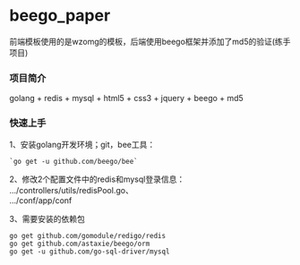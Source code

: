 # beego_paper
前端模板使用的是wzomg的模板，后端使用beego框架并添加了md5的验证(练手项目)

### 项目简介

golang + redis + mysql + html5 + css3 + jquery + beego + md5

### 快速上手

1、安装golang开发环境；git，bee工具：
```
`go get -u github.com/beego/bee`
```

2、修改2个配置文件中的redis和mysql登录信息：<br>
.../controllers/utils/redisPool.go、<br>
.../conf/app/conf

3、需要安装的依赖包
```
go get github.com/gomodule/redigo/redis
go get github.com/astaxie/beego/orm
go get -u github.com/go-sql-driver/mysql
```
